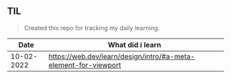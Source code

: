 ## TIL

> Created this repo for tracking my daily learning.

| Date        | What did i learn |
| ----------- | ---------------- |
| 10-02-2022  | https://web.dev/learn/design/intro/#a-meta-element-for-viewport |

